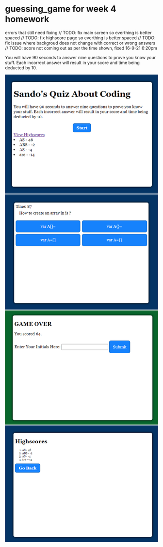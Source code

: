 # guessing_game for week 4 homework

errors that still need fixing
// TODO: fix main screen so everthing is better spaced
// TODO: fix highscore page so everthing is better spaced
// TODO: fix issue where backgroud does not change with correct or wrong answers
// TODO: score not coming out as per the time shown, fixed 16-9-21 6:20pm

You will have 90 seconds to answer nine questions to prove you know your stuff. 
Each incorrect answer will result in your score and time being deducted by 10.

![Project Screenshot](assets/photos/loadingPage.PNG)
![Project Screenshot](assets/photos/QuestionsPage.PNG)
![Project Screenshot](assets/photos/SubmitScreen.PNG)
![Project Screenshot](assets/photos/highestScore.PNG)
